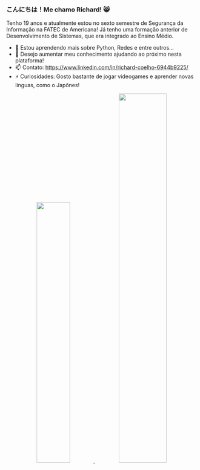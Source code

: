 ### こんにちは！Me chamo Richard! 😸


Tenho 19 anos e atualmente estou no sexto semestre de Segurança da Informação
na FATEC de Americana! Já tenho uma formação anterior de Desenvolvimento de Sistemas, que era integrado ao
Ensino Médio.

- 🌱 Estou aprendendo mais sobre Python, Redes e entre outros...
- 🤔 Desejo aumentar meu conhecimento ajudando ao próximo nesta plataforma!
- 📫 Contato: <https://www.linkedin.com/in/richard-coelho-6944b9225/>
- ⚡ Curiosidades: Gosto bastante de jogar videogames e aprender novas línguas, como o Japônes!

<div align="center">
  <a href="https://github.com/rafaballerini">
  <img height="42%" src="https://github-readme-stats.vercel.app/api?username=coeelho&show_icons=true&theme=dark&include_all_commits=true&count_private=true"/>
  <img height="50%" src="https://github-readme-stats.vercel.app/api/top-langs/?username=coeelho&layout=compact&langs_count=7&theme=dark"/>
</div>

